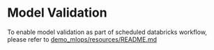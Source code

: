 # Model Validation
To enable model validation as part of scheduled databricks workflow, please refer to [demo_mlops/resources/README.md](../resources/README.md)
